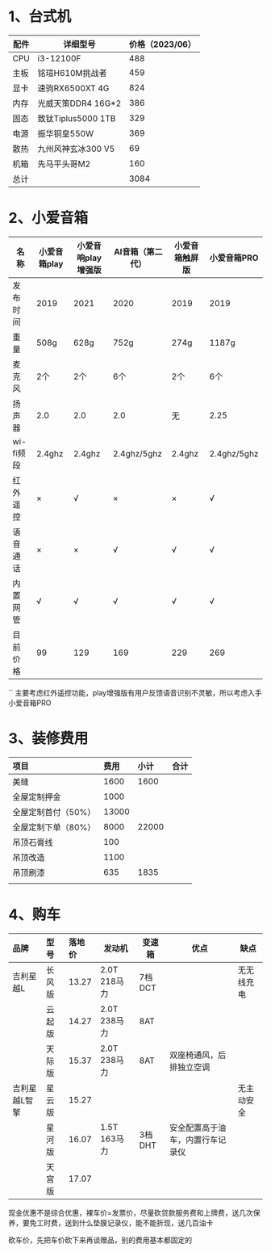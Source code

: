 
# 1、台式机


| 配件  | 详细型号             | 价格（2023/06） |
| --- | ---------------- | ----------- |
| CPU | i3-12100F        | 488         |
| 主板  | 铭瑄H610M挑战者       | 459         |
| 显卡  | 速驹RX6500XT 4G    | 824         |
| 内存  | 光威天策DDR4 16G*2   | 386         |
| 固态  | 致钛Tiplus5000 1TB | 329         |
| 电源  | 振华铜皇550W         | 369         |
| 散热  | 九州风神玄冰300 V5     | 69          |
| 机箱  | 先马平头哥M2          | 160         |
| 总计  |                  | 3084        |


# 2、小爱音箱


| 名称      | 小爱音箱play | 小爱音响play增强版 | AI音箱（第二代）   | 小爱音箱触屏版 | 小爱音箱PRO     |
| ------- | -------- | ----------- | ----------- | ------- | ----------- |
| 发布时间    | 2019     | 2021        | 2020        | 2019    | 2019        |
| 重量      | 508g     | 628g        | 752g        | 274g    | 1187g       |
| 麦克风     | 2个       | 2个          | 6个          | 2个      | 6个          |
| 扬声器     | 2.0      | 2.0         | 2.0         | 无       | 2.25        |
| wi-fi频段 | 2.4ghz   | 2.4ghz      | 2.4ghz/5ghz | 2.4ghz  | 2.4ghz/5ghz |
| 红外遥控    | ×        | √           | ×           | ×       | √           |
| 语音通话    | ×        | ×           | √           | √       | √           |
| 内置网管    | √        | √           | √           | √       | √           |
| 目前价格    | 99       | 129         | 169         | 229     | 269         |
``
主要考虑红外遥控功能，play增强版有用户反馈语音识别不灵敏，所以考虑入手小爱音箱PRO


# 3、装修费用

| 项目          | 费用    | 小计    | 合计  |
| :---------- | :---- | :---- | --- |
| 美缝          | 1600  | 1600  |     |
| 全屋定制押金      | 1000  |       |     |
| 全屋定制首付（50%） | 13000 |       |     |
| 全屋定制下单（80%） | 8000  | 22000 |     |
| 吊顶石膏线       | 100   |       |     |
| 吊顶改造        | 1100  |       |     |
| 吊顶刷漆        | 635   | 1835  |     |
|             |       |       |     |

# 4、购车

| 品牌      | 型号  | 落地价   | 发动机        | 变速箱   | 优点               | 缺点    |
| :------ | :-- | :---- | ---------- | ----- | ---------------- | ----- |
| 吉利星越L   | 长风版 | 13.27 | 2.0T 218马力 | 7档DCT |                  | 无无线充电 |
|         | 云起版 | 14.27 | 2.0T 238马力 | 8AT   |                  |       |
|         | 天际版 | 15.37 | 2.0T 238马力 | 8AT   | 双座椅通风，后排独立空调     |       |
| 吉利星越L智擎 | 星云版 | 15.27 |            |       |                  | 无主动安全 |
|         | 星河版 | 16.07 | 1.5T 163马力 | 3档DHT | 安全配置高于油车，内置行车记录仪 |       |
|         | 天宫版 | 17.07 |            |       |                  |       |

现金优惠不是综合优惠，裸车价=发票价，尽量砍贷款服务费和上牌费，送几次保养，要免工时费，送到什么垫膜记录仪，能不能折现，送几百油卡

砍车价，先把车价砍下来再谈赠品，别的费用基本都固定的

